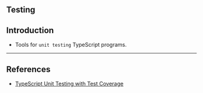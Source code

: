 ## Testing

## Introduction

* Tools for `unit testing` TypeScript programs.

---

## References

* [TypeScript Unit Testing with Test Coverage](https://medium.com/swlh/typescript-unit-testing-with-test-coverage-2cc0cc6f3fd1)
